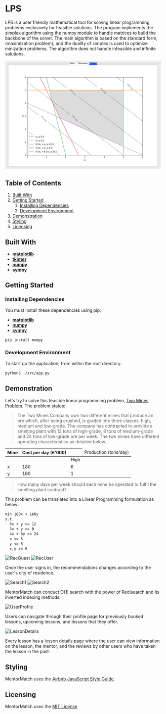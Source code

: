 # LPS

LPS is a user friendly mathematical tool for solving linear programming problems exclusively for feasible solutions. The program implements the simplex algorithm using the numpy module to handle matrices to build the backbone of the solver. The main algorithm is based on the standard form, (maximization problem), and the duality of simplex is used to optimize minization problems. The algorithm does not handle infeasible and infinite solutions.

![Main](./readmeImgs/graph.png)

## Table of Contents

1. [Built With](#built-with)
1. [Getting Started](#getting-started)
   1. [Installing Dependencies](#installing-dependencies)
   1. [Development Environment](#development-environment)
1. [Demonstration](#demonstration)
1. [Styling](#styling)
1. [Licensing](#licensing)

## Built With

- [**matplotlib**](https://matplotlib.org/faq/installing_faq.html)
- [**tkinter**](http://www.tkdocs.com/tutorial/install.html)
- [**numpy**](https://scipy.org/install.html)
- [**sympy**](https://scipy.org/install.html)

## Getting Started

### Installing Dependencies

You must install these dependencies using pip:

- [**matplotlib**](https://matplotlib.org/faq/installing_faq.html)
- [**numpy**](https://scipy.org/install.html)
- [**sympy**](https://scipy.org/install.html)

```sh
pip install numpy
```

### Development Environment

To start up the application, from within the root directory:

```sh
python3 ./src/app.py
```

## Demonstration

Let's try to solve this feasible linear programming problem, [Two Mines Problem](http://people.brunel.ac.uk/~mastjjb/jeb/or/basicor.html#twomines). The problem states:

> The Two Mines Company own two different mines that produce an ore which, after being crushed, is graded into three classes: high, medium and low-grade. The company has contracted to provide a smelting plant with 12 tons of high-grade, 8 tons of medium-grade and 24 tons of low-grade ore per week. The two mines have different operating characteristics as detailed below.

| Mine | Cost per day (£'000) | <td colspan=3>Production (tons/day) |
| ---- | -------------------- | ----------------------------------- |
|      |                      | High                                | Medium | Low |
| x    | 180                  | 6                                   | 3 | 4 |
| y    | 160                  | 1                                   | 1 | 6 |

> How many days per week should each mine be operated to fulfil the smelting plant contract?

This problem can be translated into a Linear Programming formulation as below:

```
min 180x + 160y
s.t.
  6x + y >= 12
  3x + y >= 8
  4x + 6y >= 24
  x <= 5
  y <= 5
  x,y >= 0
```

![RecGuest](./readmeImgs/rec-guest.gif)
![RecUser](./readmeImgs/rec-user.gif)

Once the user signs in, the recommendations changes according to the user's city of residence.

![Search1](./readmeImgs/search-cookingsteak.gif)
![Search2](./readmeImgs/search-cookingsteakforbeginners.gif)

MentorMatch can conduct O(1) search with the power of Redisearch and its inverted indexing methods.

![UserProfile](./readmeImgs/userProfile.gif)

Users can navigate through their profile page for previously booked lessons, upcoming lessons, and lessons that they offer.

![LessonDetails](./readmeImgs/lessonDetails.gif)

Every lesson has a lesson details page where the user can view information on the lesson, the mentor, and the reviews by other users who have taken the lesson in the past.

## Styling

MentorMatch uses the [Airbnb JavaScript Style Guide](https://github.com/airbnb/javascript/).

## Licensing

MentorMatch uses the [MIT License](LICENSE.md)
